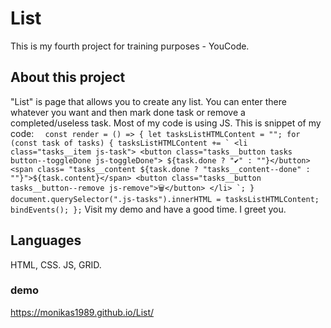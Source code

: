 # List
This is my fourth project for training purposes - YouCode. 
## About this project
"List" is page that allows you to create any list. You can enter there whatever you want and then mark done task or remove a completed/useless task.
Most of my code is using JS. This is snippet of my code: ``` 
    const render = () => {
        let tasksListHTMLContent = "";
        for (const task of tasks) {
            tasksListHTMLContent += `
        <li class="tasks__item js-task">
        <button class="tasks__button tasks button--toggleDone js-toggleDone">
        ${task.done ? "✔" : ""}</button>
        <span class= "tasks__content ${task.done ? "tasks__content--done" : ""}">${task.content}</span>
        <button class="tasks__button tasks__button--remove js-remove">🗑</button>
        </li>
        `;
        }
        document.querySelector(".js-tasks").innerHTML = tasksListHTMLContent;
        bindEvents();
    };```
    Visit my demo and have a good time. I greet you.
## Languages
HTML, CSS. JS, GRID.
### demo
https://monikas1989.github.io/List/